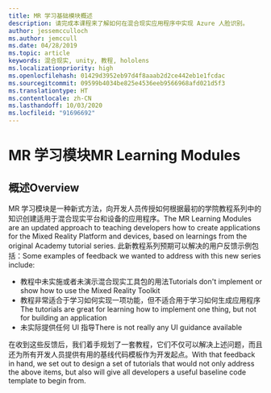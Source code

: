 ```yaml
---
title: MR 学习基础模块概述
description: 请完成本课程来了解如何在混合现实应用程序中实现 Azure 人脸识别。
author: jessemcculloch
ms.author: jemccull
ms.date: 04/28/2019
ms.topic: article
keywords: 混合现实, unity, 教程, hololens
ms.localizationpriority: high
ms.openlocfilehash: 01429d3952eb97d4f8aaab2d2ce442eb1e1fcdac
ms.sourcegitcommit: 09599b4034be825e4536eeb9566968afd021d5f3
ms.translationtype: HT
ms.contentlocale: zh-CN
ms.lasthandoff: 10/03/2020
ms.locfileid: "91696692"
---
```

# <a name="mr-learning-modules"></a><span data-ttu-id="498b2-104">MR 学习模块</span><span class="sxs-lookup"><span data-stu-id="498b2-104">MR Learning Modules</span></span>

## <a name="overview"></a><span data-ttu-id="498b2-105">概述</span><span class="sxs-lookup"><span data-stu-id="498b2-105">Overview</span></span>

<span data-ttu-id="498b2-106">MR 学习模块是一种新式方法，向开发人员传授如何根据最初的学院教程系列中的知识创建适用于混合现实平台和设备的应用程序。</span><span class="sxs-lookup"><span data-stu-id="498b2-106">The MR Learning Modules are an updated approach to teaching developers how to create applications for the Mixed Reality Platform and devices, based on learnings from the original Academy tutorial series.</span></span> <span data-ttu-id="498b2-107">此新教程系列预期可以解决的用户反馈示例包括：</span><span class="sxs-lookup"><span data-stu-id="498b2-107">Some examples of feedback we wanted to address with this new series include:</span></span>

* <span data-ttu-id="498b2-108">教程中未实施或者未演示混合现实工具包的用法</span><span class="sxs-lookup"><span data-stu-id="498b2-108">Tutorials don't implement or show how to use the Mixed Reality Toolkit</span></span>
* <span data-ttu-id="498b2-109">教程非常适合于学习如何实现一项功能，但不适合用于学习如何生成应用程序</span><span class="sxs-lookup"><span data-stu-id="498b2-109">The tutorials are great for learning how to implement one thing, but not for building an application</span></span>
* <span data-ttu-id="498b2-110">未实际提供任何 UI 指导</span><span class="sxs-lookup"><span data-stu-id="498b2-110">There is not really any UI guidance available</span></span>

<span data-ttu-id="498b2-111">在收到这些反馈后，我们着手规划了一套教程，它们不仅可以解决上述问题，而且还为所有开发人员提供有用的基线代码模板作为开发起点。</span><span class="sxs-lookup"><span data-stu-id="498b2-111">With that feedback in hand, we set out to design a set of tutorials that would not only address the above items, but also will give all developers a useful baseline code template to begin from.</span></span>
